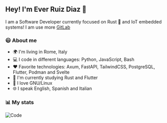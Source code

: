 ## Hey! I'm Ever Ruiz Diaz 👋

I am a Software Developer currently focused on Rust 🦀 and IoT embedded systems!
I am use more [GitLab](https://gitlab.com/ruizdiazever)

### 😃 About me

* 🌍 I'm living in Rome, Italy
* 💻 I code in different languages: Python, JavaScript, Bash
* ♥️ Favorite technologies: Axum, FastAPI, TailwindCSS, PostgreSQL, Flutter, Podman and Svelte
* 🌱 I'm currently studying Rust and Flutter
* 🐧 I love GNU/Linux
* 🌐 I speak English, Spanish and Italian

### 📊 My stats

<!-- ![My stats](https://github-readme-stats.vercel.app/api?username=ruizdiazever&show_icons=true&theme=calm&count_private=true) -->
![Code](https://github-readme-stats.vercel.app/api/top-langs/?username=ruizdiazever&layout=compact&theme=calm&count_private=true&hide=SCSS,Less,Java&langs_count=8)
